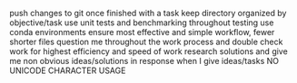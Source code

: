 push changes to git once finished with a task
keep directory organized by objective/task
use unit tests and benchmarking throughout testing
use conda environments
ensure most effective and simple workflow, fewer shorter files
question me throughout the work process and double check work for highest efficiency and speed of work
research solutions and give me non obvious ideas/solutions in response when I give ideas/tasks
NO UNICODE CHARACTER USAGE
